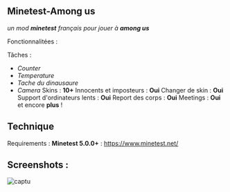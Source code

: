 ## **Minetest-Among us**

   *un mod **minetest** français pour jouer à* ***among us***

Fonctionnalitées :

Tâches :

 - *Counter*
 - *Temperature*
 - *Tache du dinausaure*
 - *Camera*
Skins : **10+**
Innocents et imposteurs : **Oui**
Changer de skin : **Oui**
Support d'ordinateurs lents : **Oui**
Report des corps : **Oui**
Meetings : **Oui**
et encore **plus** !
## Technique
Requirements : **Minetest 5.0.0+** :  https://www.minetest.net/
## Screenshots :
![captu](https://cdn.discordapp.com/attachments/697436806358237186/822772738162556999/Capture_decran_de_2021-03-20_11-03-33.png)
